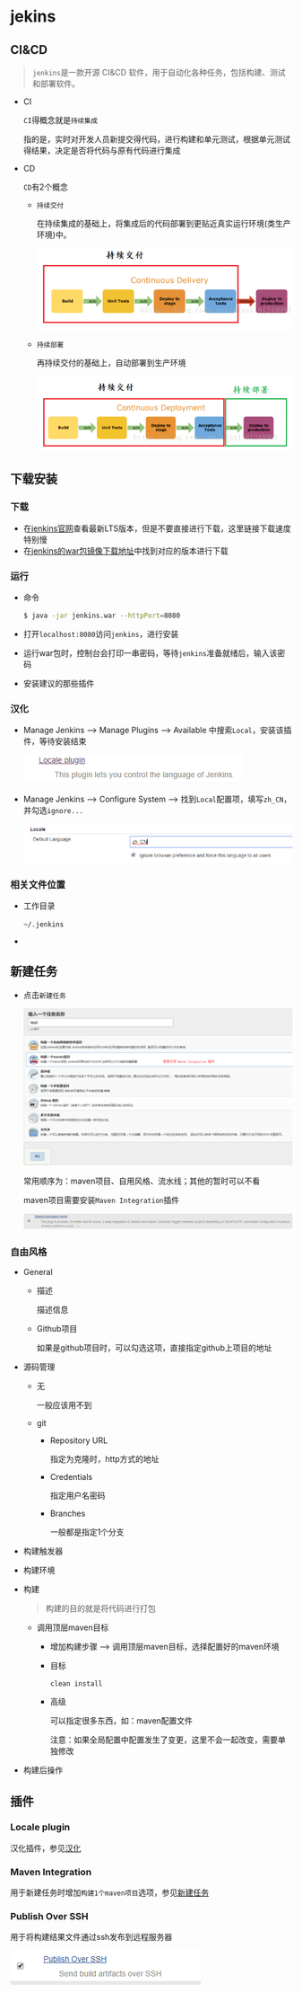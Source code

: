 # jekins
## CI&CD

> `jenkins`是一款开源 CI&CD 软件，用于自动化各种任务，包括构建、测试和部署软件。

+ CI

  `CI`得概念就是`持续集成`

  指的是，实时对开发人员新提交得代码，进行构建和单元测试，根据单元测试得结果，决定是否将代码与原有代码进行集成

+ CD

  `CD`有2个概念

  + `持续交付`

    在持续集成的基础上，将集成后的代码部署到更贴近真实运行环境(类生产环境)中。

    ![image-20200402164026205](README.assets/image-20200402164026205.png) 
  
  + `持续部署`
  
    再持续交付的基础上，自动部署到生产环境
  
    ![image-20200402164555823](README.assets/image-20200402164555823.png) 

## 下载安装

### 下载

+ 在[jenkins官网](https://jenkins.io/zh/download/)查看最新LTS版本，但是不要直接进行下载，这里链接下载速度特别慢
+ 在[jenkins的war包镜像下载地址](http://updates.jenkins-ci.org/download/war/)中找到对应的版本进行下载

### 运行

+ 命令

  ```sh
  $ java -jar jenkins.war --httpPort=8080
  ```

+ 打开`localhost:8080`访问`jenkins`，进行安装

+ 运行war包时，控制台会打印一串密码，等待`jenkins`准备就绪后，输入该密码

+ 安装建议的那些插件


### 汉化

+ Manage Jenkins  -->  Manage Plugins  -->  Available 中搜索`Local`，安装该插件，等待安装结束

  ![image-20200403160856598](README.assets/image-20200403160856598.png) 

+ Manage Jenkins  -->  Configure System -->  找到`Local`配置项，填写`zh_CN`，并勾选`ignore...`

  ![image-20200403161127159](README.assets/image-20200403161127159.png) 


### 相关文件位置

+ 工作目录

  `~/.jenkins`

+ 

## 新建任务

+ 点击`新建任务`

  ![image-20200404090311258](README.assets/image-20200404090311258.png) 

  常用顺序为：maven项目、自用风格、流水线；其他的暂时可以不看

  maven项目需要安装`Maven Integration`插件

  ![image-20200404090758056](README.assets/image-20200404090758056.png) 

### 自由风格

+ General

  + 描述

    描述信息

  + Github项目

    如果是github项目时，可以勾选这项，直接指定github上项目的地址

+ 源码管理

  + 无

    一般应该用不到

  + git

    + Repository URL

      指定为克隆时，http方式的地址

    + Credentials

      指定用户名密码

    + Branches

      一般都是指定1个分支

+ 构建触发器

+ 构建环境

+ 构建

  > 构建的目的就是将代码进行打包

  + 调用顶层maven目标

    + 增加构建步骤  -->  调用顶层maven目标，选择配置好的maven环境

    + 目标

      ```
      clean install
      ```

    + 高级

      可以指定很多东西，如：maven配置文件

      注意：如果全局配置中配置发生了变更，这里不会一起改变，需要单独修改

+ 构建后操作

## 插件

### Locale plugin

汉化插件，参见[汉化](#汉化) 

### Maven Integration

用于新建任务时增加`构建1个maven项目`选项，参见[新建任务](#新建任务) 

### Publish Over SSH

用于将构建结果文件通过ssh发布到远程服务器

![image-20200406155731920](README.assets/image-20200406155731920.png) 

